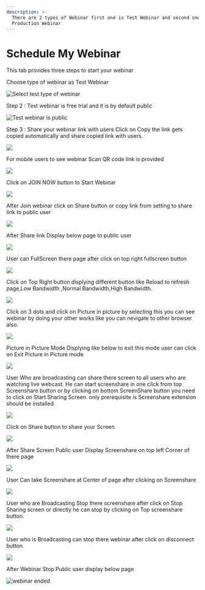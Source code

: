 ```yaml
---
description: >-
  There are 2 types of Webinar first one is Test Webinar and second one is
  Production Webinar
---
```


# Schedule My Webinar

This tab provides three steps to start your webinar

Choose type of webinar as Test Webinar

![Select test type of webinar](../.gitbook/assets/step-_webinar.PNG)

Step 2 : Test webinar is free trial and it is by default public

![Test webinar is public ](../.gitbook/assets/test_step_2.PNG)

Step 3 : Share your webinar link with users Click on Copy the link gets copied automatically and share copied link with users.

![](../.gitbook/assets/image%20%2825%29.png)

For mobile users to see webinar Scan QR code link is provided

![](../.gitbook/assets/image%20%28147%29.png)

Click on JOIN NOW button to Start Webinar

![](../.gitbook/assets/image%20%2854%29.png)

After Join webinar click on Share button or copy link from setting to share link to public user

![](../.gitbook/assets/image%20%2888%29.png)

After Share link Display below page to public user

![](../.gitbook/assets/image%20%2853%29.png)

User can FullScreen there page after click on top right fullscreen button

![](../.gitbook/assets/image%20%282%29.png)

  
Click on Top Right button displying different button like Reload to refresh page,Low Bandwidth ,Normal Bandwidth,High Bandwidth.

![](../.gitbook/assets/image%20%28116%29.png)

Click on  3 dots and click on Picture in picture by selecting this you can see webinar by doing your other works like you can nevigate to other browser also.

![](../.gitbook/assets/image%20%2863%29.png)

Picture in Picture Mode Displying like below to exit this mode user can click on Exit Picture in Picture mode

![](../.gitbook/assets/image%20%28114%29.png)

User Who are broadcasting can share there screen to all users who are watching live webcast. He can start screenshare in one click from top Screenshare button or by clicking on bottom ScreenShare button you need to click on Start Sharing Screen. only prerequisite is Screenshare extension should be installed.

![](../.gitbook/assets/image%20%28105%29.png)

Click on Share button to share your Screen

![](../.gitbook/assets/image%20%2877%29.png)

After Share Screen Public user Display Screenshare on top left Corner of there page 

![](../.gitbook/assets/image%20%2837%29.png)

User Can take Screenshare at Center of page after clicking on Screenshare 

![](../.gitbook/assets/image%20%2861%29.png)

User who are Broadcasting Stop there screenshare after click on Stop Sharing screen or directly he can stop by clicking on Top screenshare button.

![](../.gitbook/assets/image%20%281%29.png)

User who is Broadcasting can stop there webinar after click on disconnect button

![](../.gitbook/assets/image%20%2831%29.png)

After Webinar Stop Public user display below page

![webinar ended](../.gitbook/assets/image%20%28119%29.png)









